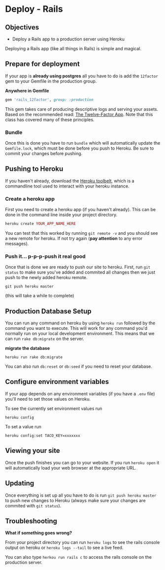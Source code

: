 # Deploy - Rails

## Objectives

* Deploy a Rails app to a production server using Heroku

Deploying a Rails app \(like all things in Rails\) is simple and magical.

## Prepare for deployment

If your app is **already using postgres** all you have to do is add the `12factor` gem to your Gemfile in the production group.

**Anywhere in Gemfile**

```ruby
gem 'rails_12factor', group: :production
```

This gem takes care of producing descriptive logs and serving your assets. Based on the recommended read: [The Twelve-Factor App](http://12factor.net/). Note that this class has covered many of these principles.

### Bundle

Once this is done you have to run `bundle` which will automatically update the `Gemfile.lock`, which must be done before you push to Heroku. Be sure to commit your changes before pushing.

## Pushing to Heroku

If you haven't already, download the [Heroku toolbelt](https://toolbelt.heroku.com/), which is a commandline tool used to interact with your heroku instance.

### Create a heroku app

First you need to create a heroku app \(if you haven't already\). This can be done in the command line inside your project directory.

```ruby
heroku create YOUR_APP_NAME_HERE
```

You can test that this worked by running `git remote -v` and you should see a new remote for heroku. If not try again \(**pay attention** to any error messages\).

### Push it... p-p-p-push it real good

Once that is done we are ready to push our site to heroku. First, run `git status` to make sure you've added and commited all changes then we just push to the newly added heroku remote.

```text
git push heroku master
```

\(this will take a while to complete\)

## Production Database Setup

You can run any command on heroku by using `heroku run` followed by the command you want to execute. This will work for any command you'd normally run on your local development environment. This means that we can run `rake db:migrate` on the server.

**migrate the database**

```text
heroku run rake db:migrate
```

You can also run `db:reset` or `db:seed` if you need to reset your database.

## Configure environment variables

If your app depends on any environment variables \(if you have a `.env` file\) you'll need to set those values on Heroku.

To see the currently set environment values run

```text
heroku config
```

To set a value run

```text
heroku config:set TACO_KEY=xxxxxxx
```

## Viewing your site

Once the push finishes you can go to your website. If you run `heroku open` it will automatically load your web browser at the appropriate URL.

## Updating

Once everything is set up all you have to do is run `git push heroku master` to push new changes to Heroku \(always make sure your changes are commited with `git status`\).

## Troubleshooting

**What if something goes wrong?**

From your project directory you can run `heroku logs` to see the rails console output on heroku or `heroku logs --tail` to see a live feed.

You can also type `herkou run rails c` to access the rails console on the production server.

